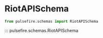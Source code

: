 # RiotAPISchema

```python
from pulsefire.schemas import RiotAPISchema
```

::: pulsefire.schemas.RiotAPISchema
